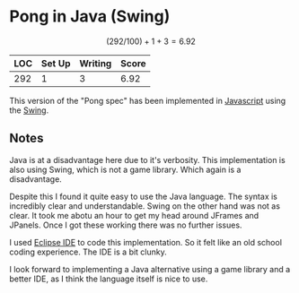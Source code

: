 # Pong in Java (Swing)

$$
(292/100) + 1 + 3 = 6.92
$$

| LOC         | Set Up      | Writing     | Score       |
| ----------- | ----------- | ----------- | ----------- |
| 292         | 1           | 3           | 6.92        |


This version of the "Pong spec" has been implemented in [Javascript](https://www.java.com/en/) using the [Swing](https://docs.oracle.com/javase/8/docs/api/javax/swing/package-summary.html).


## Notes

Java is at a disadvantage here due to it's verbosity. This implementation is also using Swing, which is not a game library. Which again is a disadvantage.

Despite this I found it quite easy to use the Java language. The syntax is incredibly clear and understandable. Swing on the other hand was not as clear.
It took me abotu an hour to get my head around JFrames and JPanels. Once I got these working there was no further issues.

I used [Eclipse IDE](https://www.eclipse.org/) to code this implementation. So it felt like an old school coding experience. The IDE is a bit clunky.

I look forward to implementing a Java alternative using a game library and a better IDE, as I think the language itself is nice to use.
